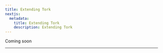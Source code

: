 ```yaml
---
title: Extending Tork
nextjs:
  metadata:
    title: Extending Tork
    description: Extending Tork
---
```


Coming soon

---
